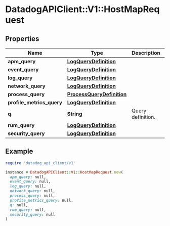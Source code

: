 # DatadogAPIClient::V1::HostMapRequest

## Properties

| Name                      | Type                                                    | Description       | Notes      |
| ------------------------- | ------------------------------------------------------- | ----------------- | ---------- |
| **apm_query**             | [**LogQueryDefinition**](LogQueryDefinition.md)         |                   | [optional] |
| **event_query**           | [**LogQueryDefinition**](LogQueryDefinition.md)         |                   | [optional] |
| **log_query**             | [**LogQueryDefinition**](LogQueryDefinition.md)         |                   | [optional] |
| **network_query**         | [**LogQueryDefinition**](LogQueryDefinition.md)         |                   | [optional] |
| **process_query**         | [**ProcessQueryDefinition**](ProcessQueryDefinition.md) |                   | [optional] |
| **profile_metrics_query** | [**LogQueryDefinition**](LogQueryDefinition.md)         |                   | [optional] |
| **q**                     | **String**                                              | Query definition. | [optional] |
| **rum_query**             | [**LogQueryDefinition**](LogQueryDefinition.md)         |                   | [optional] |
| **security_query**        | [**LogQueryDefinition**](LogQueryDefinition.md)         |                   | [optional] |

## Example

```ruby
require 'datadog_api_client/v1'

instance = DatadogAPIClient::V1::HostMapRequest.new(
  apm_query: null,
  event_query: null,
  log_query: null,
  network_query: null,
  process_query: null,
  profile_metrics_query: null,
  q: null,
  rum_query: null,
  security_query: null
)
```

